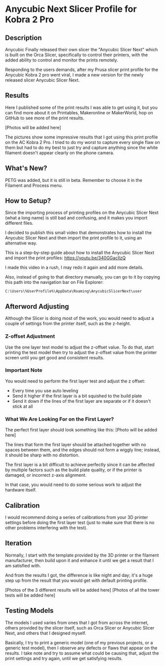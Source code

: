 # Anycubic Next Slicer Profile for Kobra 2 Pro

## Description
Anycubic Finally released their own slicer the "Anycubic Slicer Next" which is built on the Orca Slicer, specifically to control their printers, with the added ability to control and monitor the prints remotely.

Responding to the users demands, after my Prusa slicer print profile for the Anycubic Kobra 2 pro went viral, I made a new version for the newly released slicer Anycubic Slicer Next.

## Results
Here I published some of the print results I was able to get using it, but you can find more about it on Printables, Makeronline or MakerWorld, hop on GitHub to see more of the print results.

[Photos will be added here]

The pictures show some impressive results that I got using this print profile on the AC Kobra 2 Pro. I tried to do my worst to capture every single flaw on them but had to do my best to just try and capture anything since the white filament doesn't appear clearly on the phone camera.

## What's New?
PETG was added, but it is still in beta. Remember to choose it in the Filament and Process menu.

## How to Setup?
Since the importing process of printing profiles on the Anycubic Slicer Next (what a long name) is still bad and confusing, and it makes you import different files.

I decided to publish this small video that demonstrates how to install the Anycubic Slicer Next and then import the print profile to it, using an alternative way.

This is a step-by-step guide about how to install the Anycubic Slicer Next and import the print profiles:
https://youtu.be/340GGacIlzQ

I made this video in a rush, I may redo it again and add more details.

Also, instead of going to that directory manually, you can go to it by copying this path into the navigation bar on File Explorer:
```
C:\Users\%UserProfile%\AppData\Roaming\AnycubicSlicerNext\user
```

## Afterword Adjusting
Although the Slicer is doing most of the work, you would need to adjust a couple of settings from the printer itself, such as the z-height.

### Z-offset Adjustment
Use the one layer test model to adjust the z-offset value. To do that, start printing the test model then try to adjust the z-offset value from the printer screen until you get good and consistent results.

### Important Note
You would need to perform the first layer test and adjust the z offset:
- Every time you use auto leveling
- Send it higher if the first layer is a bit squished to the build plate
- Send it down if the lines of the first layer are separate or if it doesn't stick at all

### What We Are Looking For on the First Layer?
The perfect first layer should look something like this:
[Photo will be added here]

The lines that form the first layer should be attached together with no spaces between them, and the edges should not form a wiggly line; instead, it should be sharp with no distortion.

The first layer is a bit difficult to achieve perfectly since it can be affected by multiple factors such as the build plate quality, or if the printer is damaged, or incorrect z-axis alignment.

In that case, you would need to do some serious work to adjust the hardware itself.

## Calibration
I would recommend doing a series of calibrations from your 3D printer settings before doing the first layer test (just to make sure that there is no other problems interfering with the test).

## Iteration
Normally, I start with the template provided by the 3D printer or the filament manufacturer, then build upon it and enhance it until we get a result that I am satisfied with.

And from the results I got, the difference is like night and day; it's a huge step up from the result that you would get with default printing profile.

[Photos of the 3 different results will be added here]
[Photos of all the tower tests will be added here]

## Testing Models
The models I used varies from ones that I got from across the internet, others provided by the slicer itself, such as Orca Slicer or Anycubic Slicer Next, and others that I designed myself.

Basically, I try to print a generic model (one of my previous projects, or a generic test model), then I observe any defects or flaws that appear on the results. I take note and try to assume what could be causing that, adjust the print settings and try again, until we get satisfying results.
